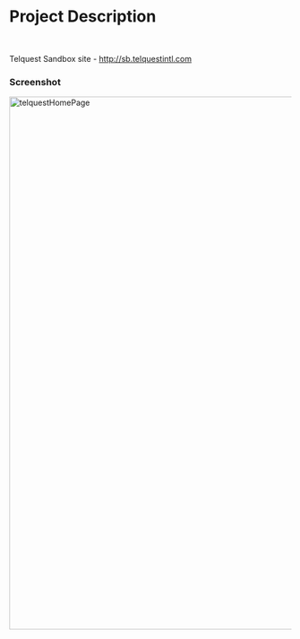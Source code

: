 <h1>Project Description</h1><br>

Telquest Sandbox site - http://sb.telquestintl.com


<h3>Screenshot</h3>

<img width="950" alt="telquestHomePage" src="https://user-images.githubusercontent.com/16946307/58429060-9a9b3200-8072-11e9-83b7-5915f70fe891.PNG">
